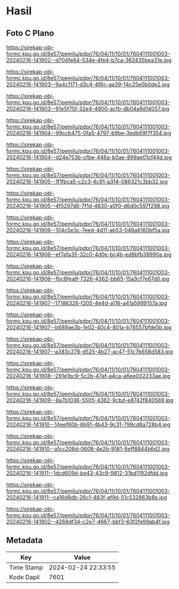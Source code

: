 # Hasil

## Foto C Plano

https://sirekap-obj-formc.kpu.go.id/8e57/pemilu/pdpr/76/04/11/10/01/7604111001003-20240216-141902--d704fe84-534e-4fe4-b7ca-362435bea31e.jpg

https://sirekap-obj-formc.kpu.go.id/8e57/pemilu/pdpr/76/04/11/10/01/7604111001003-20240216-141903--9a4c1171-d3c4-4f6c-aa39-14c25e0b0de2.jpg

https://sirekap-obj-formc.kpu.go.id/8e57/pemilu/pdpr/76/04/11/10/01/7604111001003-20240216-141903--91e5f75f-32e4-4900-acfb-db04a8d14057.jpg

https://sirekap-obj-formc.kpu.go.id/8e57/pemilu/pdpr/76/04/11/10/01/7604111001003-20240216-141904--99ccb475-0fa5-4797-b9be-3edb69f7f354.jpg

https://sirekap-obj-formc.kpu.go.id/8e57/pemilu/pdpr/76/04/11/10/01/7604111001003-20240216-141904--d24e753b-cfbe-446a-b0ae-899ae01cf44d.jpg

https://sirekap-obj-formc.kpu.go.id/8e57/pemilu/pdpr/76/04/11/10/01/7604111001003-20240216-141905--1f1fbca5-c2c3-4c91-a314-086321c3bb32.jpg

https://sirekap-obj-formc.kpu.go.id/8e57/pemilu/pdpr/76/04/11/10/01/7604111001003-20240216-141905--4f5297d6-7f1d-4830-a0f0-d6d0c597f298.jpg

https://sirekap-obj-formc.kpu.go.id/8e57/pemilu/pdpr/76/04/11/10/01/7604111001003-20240216-141906--104c5e3c-7eed-4d11-ab53-046a6160bf5a.jpg

https://sirekap-obj-formc.kpu.go.id/8e57/pemilu/pdpr/76/04/11/10/01/7604111001003-20240216-141906--ef7afa35-32c0-4d0e-bc4b-ed8bfb38990a.jpg

https://sirekap-obj-formc.kpu.go.id/8e57/pemilu/pdpr/76/04/11/10/01/7604111001003-20240216-141906--fbc8fea9-7326-4362-bb65-15a3cf7e67d0.jpg

https://sirekap-obj-formc.kpu.go.id/8e57/pemilu/pdpr/76/04/11/10/01/7604111001003-20240216-141907--17186326-f205-4e4d-a116-a41a5999157a.jpg

https://sirekap-obj-formc.kpu.go.id/8e57/pemilu/pdpr/76/04/11/10/01/7604111001003-20240216-141907--b689ae3b-1e02-40c4-801a-b78557bfde5b.jpg

https://sirekap-obj-formc.kpu.go.id/8e57/pemilu/pdpr/76/04/11/10/01/7604111001003-20240216-141907--a383c278-d525-4b27-ac47-51c7b658d583.jpg

https://sirekap-obj-formc.kpu.go.id/8e57/pemilu/pdpr/76/04/11/10/01/7604111001003-20240216-141908--291e1bc9-5c2b-47af-a4ca-a6ee002233ae.jpg

https://sirekap-obj-formc.kpu.go.id/8e57/pemilu/pdpr/76/04/11/10/01/7604111001003-20240216-141909--8a7b1036-5505-4362-9cbd-e8742f840569.jpg

https://sirekap-obj-formc.kpu.go.id/8e57/pemilu/pdpr/76/04/11/10/01/7604111001003-20240216-141910--14eef60b-6b91-4b43-9c31-799cd8a728b4.jpg

https://sirekap-obj-formc.kpu.go.id/8e57/pemilu/pdpr/76/04/11/10/01/7604111001003-20240216-141910--a1cc208d-0608-4e2b-9181-8eff8844b6d2.jpg

https://sirekap-obj-formc.kpu.go.id/8e57/pemilu/pdpr/76/04/11/10/01/7604111001003-20240216-141911--1dcd609d-be43-43c9-9812-31bd1192dfdd.jpg

https://sirekap-obj-formc.kpu.go.id/8e57/pemilu/pdpr/76/04/11/10/01/7604111001003-20240216-141911--ca16d8db-26c1-483f-af9d-51c532863b8e.jpg

https://sirekap-obj-formc.kpu.go.id/8e57/pemilu/pdpr/76/04/11/10/01/7604111001003-20240216-141902--4268df34-c2e7-4667-bbf3-63f2fe99ab4f.jpg


## Metadata

| Key        | Value               |
| ---------- | ------------------- |
| Time Stamp | 2024-02-24 22:33:55 |
| Kode Dapil | 7601                |



